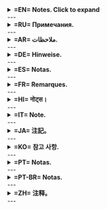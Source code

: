<details>
<summary><b> =EN= Notes. Click to expand</b></summary>
You can set the language by entering yours in "language": "en". If your language is not in "LOCALIZATION", you can replace some language block with your own values ​​or add another language.
By default, the language is not set in "language": "", so the language of the Anki program is detected and, if possible, it is set from the languages ​​in "LOCALIZATION", and if it is not found, it is set to "en".
</details>
---
<details>
<summary><b>=RU= Примечания.</b></summary>
Вы можете настроить язык, для чего введите свой в "language": "en". Если вашего языка нет в "LOCALIZATION", то вы можете заменить какой-то языковой блок своими значениями или добавить другой язык.
По умолчанию язык не установлен в "language": "", поэтому определяется язык программы Anki и, если возможно, он устанавливается из языков в "LOCALIZATION", а если он не найден, то устанавливается на "en".
</details>
---
<details>
<summary><b>=AR= ملاحظات.</b></summary>
يمكنك ضبط اللغة بإدخال لغتك في خانة "اللغة": "en". إذا لم تكن لغتك في خانة "التوطين"، يمكنك استبدال أي خانة لغة بقيمك الخاصة أو إضافة لغة أخرى.

افتراضيًا، لا يتم ضبط اللغة في خانة "اللغة": ""، وبالتالي يتم اكتشاف لغة برنامج Anki، ويتم ضبطها إن أمكن من اللغات في خانة "التوطين"، وإذا لم يتم العثور عليها، يتم ضبطها على "en".
  
<i>(تمت الترجمة باستخدام chatgpt.com. لم يتم التحقق من دقة الترجمة)</i>
</details>
---
<details>
<summary><b>=DE= Hinweise.</b></summary>
Sie können die Sprache einstellen, indem Sie Ihre Sprache in „Sprache“: „en“ eingeben. Sollte Ihre Sprache nicht in „LOKALISIERUNG“ enthalten sein, können Sie einige Sprachblöcke durch Ihre eigenen Werte ersetzen oder eine weitere Sprache hinzufügen.

Standardmäßig ist die Sprache in „Sprache“: „“ nicht eingestellt, daher wird die Sprache des Anki-Programms erkannt und, falls möglich, aus den Sprachen in „LOKALISIERUNG“ ausgewählt. Falls sie nicht gefunden wird, wird sie auf „en“ eingestellt.
  
<i>(Übersetzt mit chatgpt.com. Die Genauigkeit der Übersetzung wurde nicht überprüft)</i>
</details>
---
<details>
<summary><b>=ES= Notas.</b></summary>
Puede configurar el idioma ingresando el suyo en "idioma": "en". Si su idioma no está en "LOCALIZACIÓN", puede reemplazar algún bloque de idioma con sus propios valores o agregar otro.
Por defecto, el idioma no está configurado en "idioma": "", por lo que se detecta el idioma del programa Anki y, si es posible, se configura entre los idiomas de "LOCALIZACIÓN". Si no se encuentra, se configura en "en".
  
<i>(Traducido con chatgpt.com. La precisión de la traducción no ha sido verificada)</i>
</details>
---
<details>
<summary><b>=FR= Remarques.</b></summary>
Vous pouvez définir la langue en saisissant la vôtre dans « Langue » : « en ». Si votre langue n'est pas dans « LOCALISATION », vous pouvez remplacer certains blocs de langue par vos propres valeurs ou en ajouter une autre.
Par défaut, la langue n'est pas définie dans « Langue » : « ». La langue du programme Anki est donc détectée et, si possible, elle est définie parmi les langues de « LOCALISATION ». Si elle n'est pas trouvée, elle est définie sur « en ».
  
<i>(Traduit avec chatgpt.com. L’exactitude de la traduction n’a pas été vérifiée)</i>
</details>
---
<details>
<summary><b>=HI= नोट्स।</b></summary>
आप "भाषा": "en" में अपनी भाषा दर्ज करके भाषा सेट कर सकते हैं। यदि आपकी भाषा "LOCALIZATION" में नहीं है, तो आप कुछ भाषा ब्लॉक को अपने स्वयं के मानों से बदल सकते हैं या कोई अन्य भाषा जोड़ सकते हैं। डिफ़ॉल्ट रूप से, भाषा "भाषा": "" में सेट नहीं होती है, इसलिए Anki प्रोग्राम की भाषा का पता लगाया जाता है और, यदि संभव हो, तो इसे "LOCALIZATION" में भाषाओं से सेट किया जाता है, और यदि यह नहीं मिलती है, तो इसे "en" पर सेट किया जाता है।
  
<i>(यह अनुवाद chatgpt.com की सहायता से किया गया है। सटीकता की पुष्टि नहीं की गई है)</i>
</details>
---
<details>
<summary><b>=IT= Note.</b></summary>
Puoi impostare la lingua inserendola in "lingua": "en". Se la tua lingua non è presente in "LOCALIZZAZIONE", puoi sostituire alcuni blocchi di lingua con i tuoi valori o aggiungerne un'altra.
Per impostazione predefinita, la lingua non è impostata in "lingua": "", quindi viene rilevata la lingua del programma Anki e, se possibile, viene impostata tra le lingue presenti in "LOCALIZZAZIONE", altrimenti viene impostata su "en".
  
<i>(Tradotto con chatgpt.com. L'accuratezza della traduzione non è stata verificata)</i>
</details>
---
<details>
<summary><b>=JA= 注記。</b></summary>
「language": "en」にご希望の言語を入力することで言語を設定できます。ご希望の言語が「LOCALIZATION」にない場合は、言語ブロックの一部を独自の値に置き換えるか、別の言語を追加することができます。
デフォルトでは、「language": "」に言語が設定されていないため、Ankiプログラムの言語が検出され、可能な場合は「LOCALIZATION」内の言語から設定され、見つからない場合は「en」に設定されます。
  
<i>(chatgpt.comを使用して翻訳。翻訳の正確性は確認されていません)</i>
</details>
---
<details>
<summary><b>=KO= 참고 사항.</b></summary>
"language": "en"에 원하는 언어를 입력하여 언어를 설정할 수 있습니다. "LOCALIZATION"에 원하는 언어가 없는 경우, 일부 언어 블록을 원하는 값으로 바꾸거나 다른 언어를 추가할 수 있습니다.
기본적으로 "language": ""에는 언어가 설정되어 있지 않으므로 Anki 프로그램의 언어가 감지되고, 가능한 경우 "LOCALIZATION"에 설정된 언어를 사용하여 설정되며, 해당 언어가 없는 경우 "en"으로 설정됩니다.
  
<i>(chatgpt.com을 통해 번역되었습니다. 번역의 정확성은 확인되지 않았습니다)</i>
</details>
---
<details>
<summary><b>=PT= Notas.</b></summary>
Pode definir o idioma digitando o seu em "idioma": "en". Se o seu idioma não estiver em "LOCALIZAÇÃO", pode substituir algum bloco de idioma pelos seus próprios valores ou adicionar outro idioma.
Por predefinição, o idioma não está definido em "idioma": "", pelo que o idioma do programa Anki é detetado e, se possível, é definido a partir dos idiomas em "LOCALIZAÇÃO", e se não for encontrado, é definido como "en".
  
<i>(Traduzido com chatgpt.com. A precisão da tradução não foi verificada)</i>
</details>
---
<details>
<summary><b>=PT-BR= Notas.</b></summary>
Você pode definir o idioma inserindo o seu em "idioma": "en". Se o seu idioma não estiver em "LOCALIZAÇÃO", você pode substituir algum bloco de idioma pelos seus próprios valores ou adicionar outro idioma.
Por padrão, o idioma não está definido em "idioma": "", portanto, o idioma do programa Anki é detectado e, se possível, é definido a partir dos idiomas em "LOCALIZAÇÃO". Caso não seja encontrado, é definido como "en".

_ (Tradução fornecida por chatgpt.com. Precisão da tradução não verificada) _
</details>
---
<details>
<summary><b>=ZH= 注释。</b></summary>
您可以通过在“language”：“en”中输入您的语言来设置语言。如果您的语言不在“LOCALIZATION”中，您可以用您自己的值替换某些语言块，或添加其他语言。默认情况下，“language”：“”中未设置语言，因此系统会检测 Anki 程序的语言，如果可能，则根据“LOCALIZATION”中的语言进行设置；如果未找到，则设置为“en”。
  
_（翻译由 chatgpt.com 提供。翻译准确性未验证）_
</details>
---








